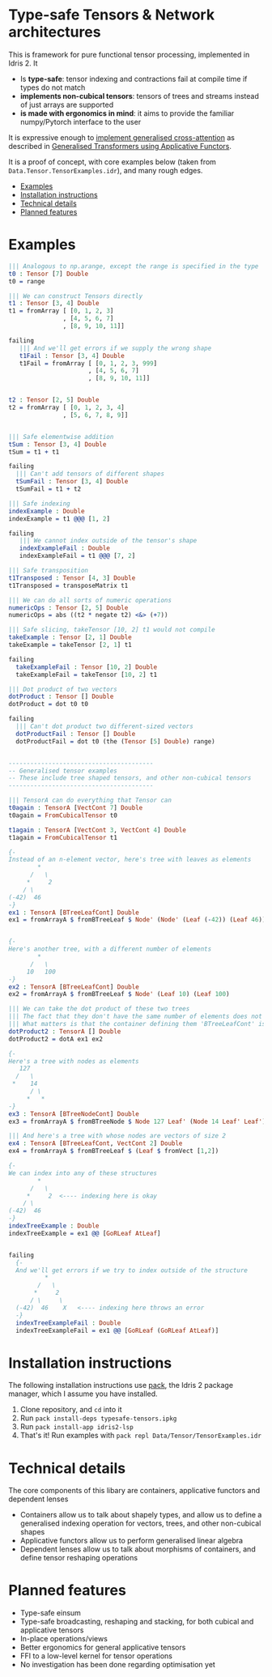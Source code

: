 # Type-safe Tensors & Network architectures

This is framework for pure functional tensor processing, implemented in Idris 2. It
* Is **type-safe**: tensor indexing and contractions fail at compile time if types do not match
* **implements non-cubical tensors**: tensors of trees and streams instead of just arrays are supported
* **is made with ergonomics in mind**: it aims to provide the familiar numpy/Pytorch interface to the user


It is expressive enough to [implement generalised cross-attention](https://github.com/bgavran/TypeSafe_Tensors/blob/main/Architectures/Attention.idr#L19) as described in [Generalised Transformers using Applicative Functors](https://glaive-research.org/2025/02/11/Generalized-Transformers-from-Applicative-Functors.html).

It is a proof of concept, with core examples below (taken from `Data.Tensor.TensorExamples.idr`), and many rough edges. 

* [Examples](#Examples)
* [Installation instructions](#Installation)
* [Technical details](#Technical-details)
* [Planned features](#Planned-features)

# Examples

```idris
||| Analogous to np.arange, except the range is specified in the type
t0 : Tensor [7] Double
t0 = range 

||| We can construct Tensors directly
t1 : Tensor [3, 4] Double
t1 = fromArray [ [0, 1, 2, 3]
               , [4, 5, 6, 7]
               , [8, 9, 10, 11]]

failing
   ||| And we'll get errors if we supply the wrong shape
   t1Fail : Tensor [3, 4] Double
   t1Fail = fromArray [ [0, 1, 2, 3, 999]
                      , [4, 5, 6, 7]
                      , [8, 9, 10, 11]]


t2 : Tensor [2, 5] Double
t2 = fromArray [ [0, 1, 2, 3, 4]
               , [5, 6, 7, 8, 9]]


||| Safe elementwise addition
tSum : Tensor [3, 4] Double
tSum = t1 + t1

failing
  ||| Can't add tensors of different shapes
  tSumFail : Tensor [3, 4] Double
  tSumFail = t1 + t2

||| Safe indexing
indexExample : Double
indexExample = t1 @@@ [1, 2]

failing
   ||| We cannot index outside of the tensor's shape
   indexExampleFail : Double
   indexExampleFail = t1 @@@ [7, 2]

||| Safe transposition
t1Transposed : Tensor [4, 3] Double
t1Transposed = transposeMatrix t1

||| We can do all sorts of numeric operations
numericOps : Tensor [2, 5] Double
numericOps = abs ((t2 * negate t2) <&> (+7))

||| Safe slicing, takeTensor [10, 2] t1 would not compile
takeExample : Tensor [2, 1] Double
takeExample = takeTensor [2, 1] t1

failing
  takeExampleFail : Tensor [10, 2] Double
  takeExampleFail = takeTensor [10, 2] t1

||| Dot product of two vectors
dotProduct : Tensor [] Double
dotProduct = dot t0 t0

failing
  ||| Can't dot product two different-sized vectors
  dotProductFail : Tensor [] Double
  dotProductFail = dot t0 (the (Tensor [5] Double) range)


----------------------------------------
-- Generalised tensor examples
-- These include tree shaped tensors, and other non-cubical tensors
----------------------------------------

||| TensorA can do everything that Tensor can
t0again : TensorA [VectCont 7] Double
t0again = FromCubicalTensor t0

t1again : TensorA [VectCont 3, VectCont 4] Double
t1again = FromCubicalTensor t1 

{- 
Instead of an n-element vector, here's tree with leaves as elements
        *
      /   \
     *     2 
    / \
(-42)  46 
-}
ex1 : TensorA [BTreeLeafCont] Double
ex1 = fromArrayA $ fromBTreeLeaf $ Node' (Node' (Leaf (-42)) (Leaf 46)) (Leaf 2)


{- 
Here's another tree, with a different number of elements
        *
      /   \
     10   100 
-}
ex2 : TensorA [BTreeLeafCont] Double
ex2 = fromArrayA $ fromBTreeLeaf $ Node' (Leaf 10) (Leaf 100)

||| We can take the dot product of these two trees
||| The fact that they don't have the same number of elements does not matter
||| What matters is that the container defining them 'BTreeLeafCont' is the same
dotProduct2 : TensorA [] Double
dotProduct2 = dotA ex1 ex2

{- 
Here's a tree with nodes as elements
   127
  /   \
 *    14     
      / \
     *   * 
-}
ex3 : TensorA [BTreeNodeCont] Double
ex3 = fromArrayA $ fromBTreeNode $ Node 127 Leaf' (Node 14 Leaf' Leaf')

||| And here's a tree with whose nodes are vectors of size 2
ex4 : TensorA [BTreeLeafCont, VectCont 2] Double
ex4 = fromArrayA $ fromBTreeLeaf $ (Leaf $ fromVect [1,2])

{- 
We can index into any of these structures
        *
      /   \
     *     2  <---- indexing here is okay
    / \
(-42)  46 
-}
indexTreeExample : Double
indexTreeExample = ex1 @@ [GoRLeaf AtLeaf]


failing
  {- 
  And we'll get errors if we try to index outside of the structure
          *
        /   \
       *     2  
      / \     \
  (-42)  46    X   <---- indexing here throws an error
  -}
  indexTreeExampleFail : Double
  indexTreeExampleFail = ex1 @@ [GoRLeaf (GoRLeaf AtLeaf)]
```

# Installation instructions

The following installation instructions use [pack](https://github.com/stefan-hoeck/idris2-pack), the Idris 2 package manager, which I assume you have installed.

1. Clone repository, and `cd` into it
2. Run `pack install-deps typesafe-tensors.ipkg`
3. Run `pack install-app idris2-lsp`
4. That's it! Run examples with `pack repl Data/Tensor/TensorExamples.idr`

# Technical details

The core components of this libary are containers, applicative functors and dependent lenses
* Containers allow us to talk about shapely types, and allow us to define a generalised indexing operation for vectors, trees, and other non-cubical shapes
* Applicative functors allow us to perform generalised linear algebra
* Dependent lenses allow us to talk about morphisms of containers, and define tensor reshaping operations


# Planned features
* Type-safe einsum
* Type-safe broadcasting, reshaping and stacking, for both cubical and applicative tensors
* In-place operations/views
* Better ergonomics for general applicative tensors
* FFI to a low-level kernel for tensor operations
* No investigation has been done regarding optimisation yet


